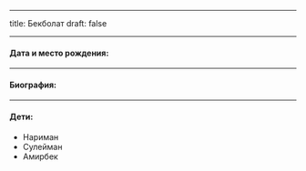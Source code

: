 
---
title: Бекболат
draft: false

---
#### Дата и место рождения:

---
#### Биография:


---
#### Дети:
- Нариман
- Сулейман
- Амирбек